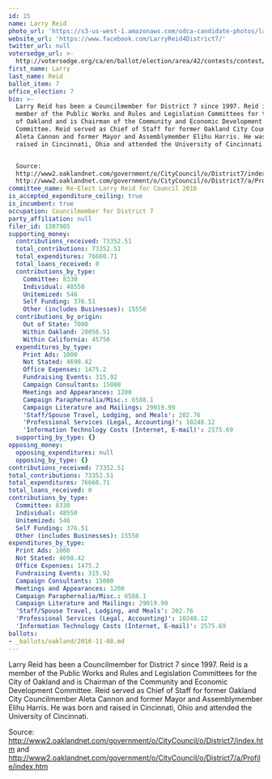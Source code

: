 ```yaml
---
id: 15
name: Larry Reid
photo_url: 'https://s3-us-west-1.amazonaws.com/odca-candidate-photos/larry-reid.png'
website_url: 'https://www.facebook.com/LarryReid4District7/'
twitter_url: null
votersedge_url: >-
  http://votersedge.org/ca/en/ballot/election/area/42/contests/contest/13238/candidate/130763?&county=Alameda%20County&election_authority_id=1
first_name: Larry
last_name: Reid
ballot_item: 7
office_election: 7
bio: >-
  Larry Reid has been a Councilmember for District 7 since 1997. Reid is a
  member of the Public Works and Rules and Legislation Committees for the City
  of Oakland and is Chairman of the Community and Economic Development
  Committee. Reid served as Chief of Staff for former Oakland City Councilmember
  Aleta Cannon and former Mayor and Assemblymember Elihu Harris. He was born and
  raised in Cincinnati, Ohio and attended the University of Cincinnati. 


  Source:
  http://www2.oaklandnet.com/government/o/CityCouncil/o/District7/index.htm and
  http://www2.oaklandnet.com/government/o/CityCouncil/o/District7/a/Profile/index.htm
committee_name: Re-Elect Larry Reid for Council 2016
is_accepted_expenditure_ceiling: true
is_incumbent: true
occupation: Councilmember for District 7
party_affiliation: null
filer_id: 1387905
supporting_money:
  contributions_received: 73352.51
  total_contributions: 73352.51
  total_expenditures: 76660.71
  total_loans_received: 0
  contributions_by_type:
    Committee: 8330
    Individual: 48550
    Unitemized: 546
    Self Funding: 376.51
    Other (includes Businesses): 15550
  contributions_by_origin:
    Out of State: 7000
    Within Oakland: 20056.51
    Within California: 45750
  expenditures_by_type:
    Print Ads: 1000
    Not Stated: 4698.42
    Office Expenses: 1475.2
    Fundraising Events: 315.92
    Campaign Consultants: 15000
    Meetings and Appearances: 1200
    Campaign Paraphernalia/Misc.: 6588.1
    Campaign Literature and Mailings: 29019.99
    'Staff/Spouse Travel, Lodging, and Meals': 202.76
    'Professional Services (Legal, Accounting)': 10248.12
    'Information Technology Costs (Internet, E-mail)': 2575.69
  supporting_by_type: {}
opposing_money:
  opposing_expenditures: null
  opposing_by_type: {}
contributions_received: 73352.51
total_contributions: 73352.51
total_expenditures: 76660.71
total_loans_received: 0
contributions_by_type:
  Committee: 8330
  Individual: 48550
  Unitemized: 546
  Self Funding: 376.51
  Other (includes Businesses): 15550
expenditures_by_type:
  Print Ads: 1000
  Not Stated: 4698.42
  Office Expenses: 1475.2
  Fundraising Events: 315.92
  Campaign Consultants: 15000
  Meetings and Appearances: 1200
  Campaign Paraphernalia/Misc.: 6588.1
  Campaign Literature and Mailings: 29019.99
  'Staff/Spouse Travel, Lodging, and Meals': 202.76
  'Professional Services (Legal, Accounting)': 10248.12
  'Information Technology Costs (Internet, E-mail)': 2575.69
ballots:
- _ballots/oakland/2016-11-08.md
---
```

Larry Reid has been a Councilmember for District 7 since 1997. Reid is a member of the Public Works and Rules and Legislation Committees for the City of Oakland and is Chairman of the Community and Economic Development Committee. Reid served as Chief of Staff for former Oakland City Councilmember Aleta Cannon and former Mayor and Assemblymember Elihu Harris. He was born and raised in Cincinnati, Ohio and attended the University of Cincinnati. 

Source: http://www2.oaklandnet.com/government/o/CityCouncil/o/District7/index.htm and http://www2.oaklandnet.com/government/o/CityCouncil/o/District7/a/Profile/index.htm
